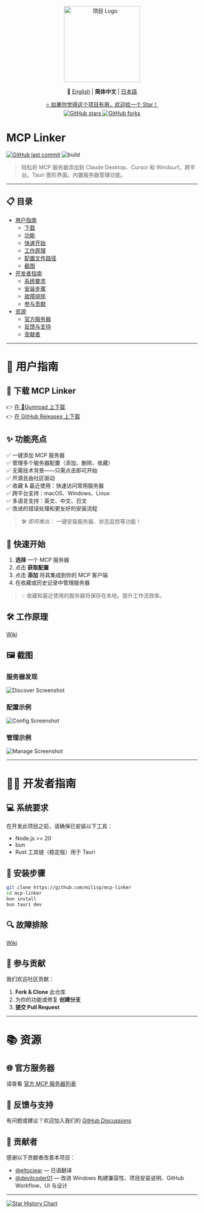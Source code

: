 
<p align="center">
  <img src="../public/logo.png" alt="项目 Logo" width="200" />
</p>

<p align="center">
  📘 
  <a href="../README.md">English</a> | 
  <strong>简体中文</strong> | 
  <a href="./README.ja-JP.md">日本語</a>
</p>

<p align="center">
  <a href="https://github.com/milisp/mcp-linker/stargazers">
    ⭐ 如果你觉得这个项目有用，欢迎给一个 Star！
  </a>
  <br/>
  <a href="https://github.com/milisp/mcp-linker">
    <img src="https://img.shields.io/github/stars/milisp/mcp-linker?style=social" alt="GitHub stars"/>
    <img src="https://img.shields.io/github/forks/milisp/mcp-linker?style=social" alt="GitHub forks"/>
  </a>
</p>

# MCP Linker

[![GitHub last commit](https://img.shields.io/github/last-commit/milisp/mcp-linker)](https://github.com/milisp/mcp-linker/commits)
![build](https://github.com/milisp/mcp-linker/actions/workflows/tauri-ci-win.yml/badge.svg)

> 轻松将 MCP 服务器添加到 Claude Desktop、Cursor 和 Windsurf。跨平台。Tauri 图形界面。内置服务器管理功能。

---

## 📋 目录

- [用户指南](#-用户指南)
  - [下载](#-下载-mcp-linker)
  - [功能](#-功能)
  - [快速开始](#-快速开始)
  - [工作原理](#-工作原理)
  - [配置文件路径](#-配置文件路径)
  - [截图](#-截图)
- [开发者指南](#-开发者指南)
  - [系统要求](#-系统要求)
  - [安装步骤](#-安装步骤)
  - [故障排除](#-故障排除)
  - [参与贡献](#-参与贡献)
- [资源](#-资源)
  - [官方服务器](#-官方服务器)
  - [反馈与支持](#-反馈与支持)
  - [贡献者](#-贡献者)

---

# 👤 用户指南

## 🔽 下载 MCP Linker

👉 [在 🐙Gumroad 上下载](https://wei40680.gumroad.com/l/jdbuvc?wanted=true)  
👉 [在 GitHub Releases 上下载](https://github.com/milisp/mcp-linker/releases)

## ✨ 功能亮点

✅ 一键添加 MCP 服务器  
✅ 管理多个服务器配置（添加、删除、收藏）  
✅ 无需技术背景——只需点击即可开始  
✅ 开源且由社区驱动  
✅ 收藏 & 最近使用：快速访问常用服务器  
✅ 跨平台支持：macOS、Windows、Linux  
✅ 多语言支持：英文、中文、日文  
✅ 改进的错误处理和更友好的安装流程

> 🛠️ *即将推出：* 一键安装服务器、状态监控等功能！

## 🚀 快速开始

1. **选择** 一个 MCP 服务器  
2. 点击 **获取配置**  
3. 点击 **添加** 将其集成到你的 MCP 客户端  
4. 在收藏或历史记录中管理服务器

> 💡 收藏和最近使用的服务器将保存在本地，提升工作流效率。

## 🛠️ 工作原理

[Wiki](https://github.com/milisp/mcp-linker/wiki#-how-it-works)

## 🖼️ 截图

### 服务器发现
![Discover Screenshot](../images/home.png)

### 配置示例
![Config Screenshot](../images/config.png)

### 管理示例
![Manage Screenshot](../images/manager.png)

---

# 👨‍💻 开发者指南

## 💻 系统要求

在开发此项目之前，请确保已安装以下工具：

- Node.js >= 20 
- bun  
- Rust 工具链（稳定版）用于 Tauri

## 🔧 安装步骤

```bash
git clone https://github.com/milisp/mcp-linker
cd mcp-linker
bun install
bun tauri dev
```

## 🔍 故障排除

[Wiki](https://github.com/milisp/mcp-linker/wiki#-troubleshooting)

## 🤝 参与贡献

我们欢迎社区贡献：

1. **Fork & Clone** 此仓库  
2. 为你的功能或修复 **创建分支**  
3. **提交 Pull Request**

---

# 📚 资源

## 🌐 官方服务器

请查看 [官方 MCP 服务器列表](https://github.com/modelcontextprotocol/servers?from=mcp-linker)

## 💬 反馈与支持

有问题或建议？欢迎加入我们的 [GitHub Discussions](https://github.com/milisp/mcp-linker/discussions)

## 🎉 贡献者

感谢以下贡献者改善本项目：

- [@eltociear](https://github.com/eltociear) — 日语翻译  
- [@devilcoder01](https://github.com/devilcoder01) — 改进 Windows 构建兼容性、项目安装说明、GitHub Workflow、UI 与设计

---

[![Star History Chart](https://api.star-history.com/svg?repos=milisp/mcp-linker&type=Date)](https://star-history.com/#milisp/mcp-linker)